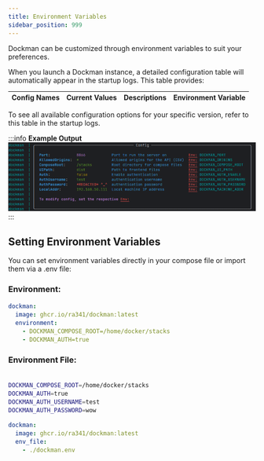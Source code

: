 ```yaml
---
title: Environment Variables
sidebar_position: 999
---
```


Dockman can be customized through environment variables to suit your preferences.

When you launch a Dockman instance, a detailed configuration table will automatically appear in the startup logs. This
table provides:

| Config Names | Current Values | Descriptions | Environment Variable |
|--------------|----------------|--------------|----------------------|

To see all available configuration options for your specific version, refer to this table in the startup logs.

:::info **Example Output**
![Environment Variables Table](./img/env.png)
:::

## Setting Environment Variables

You can set environment variables directly in your compose file or import them via a .env file:

### **Environment:**

```yaml title="docker-compose.yaml"
dockman:
  image: ghcr.io/ra341/dockman:latest
  environment:
    - DOCKMAN_COMPOSE_ROOT=/home/docker/stacks
    - DOCKMAN_AUTH=true
```

### **Environment File:**

```bash title="dockman.env"

DOCKMAN_COMPOSE_ROOT=/home/docker/stacks
DOCKMAN_AUTH=true
DOCKMAN_AUTH_USERNAME=test
DOCKMAN_AUTH_PASSWORD=wow
```

```yaml title="docker-compose.yaml"
dockman:
  image: ghcr.io/ra341/dockman:latest
  env_file:
    - ./dockman.env
```
